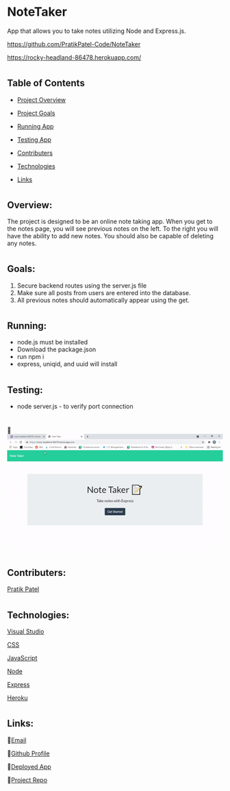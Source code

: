 # NoteTaker
App that allows you to take notes utilizing Node and Express.js.

https://github.com/PratikPatel-Code/NoteTaker

https://rocky-headland-86478.herokuapp.com/

#

## Table of Contents

- [Project Overview](#Overview)

- [Project Goals](#Goals)

- [Running App](#Running)

- [Testing App](#Testing)

- [Contributers](#Contributers)

- [Technologies](#Technologies)

- [Links](#Links)

#
## Overview:
The project is designed to be an online note taking app.  When you get to the notes page, you will see previous notes on the left.  To the right you will have the ability to add new notes.  You should also be capable of deleting any notes.

#
## Goals:
1. Secure backend routes using the server.js file
2. Make sure all posts from users are entered into the database.
3. All previous notes should automatically appear using the get.

#
## Running:
- node.js must be installed
- Download the package.json
- run npm i
- express, uniqid, and uuid will install

#
## Testing:
- node server.js - to verify port connection

# 

📸
![screenshot1](public/assets/images/demo.gif)
#

## Contributers:
[Pratik Patel](https://github.com/PratikPatel-Code/)


#
## Technologies:
[Visual Studio](https://visualstudio.microsoft.com/)

[CSS](https://www.w3.org/TR/CSS/#css)

[JavaScript](https://www.javascript.com/)

[Node](https://nodejs.org/en/)

[Express](https://expressjs.com/)

[Heroku](http://heroku.com/)


#
## Links: 
🔗[Email](pratikpatel_85@yahoo.com)

🔗[Github Profile](https://github.com/PratikPatel-Code/)

🔗[Deployed App](https://rocky-headland-86478.herokuapp.com/)

🔗[Project Repo](https://github.com/PratikPatel-Code/NoteTaker)

